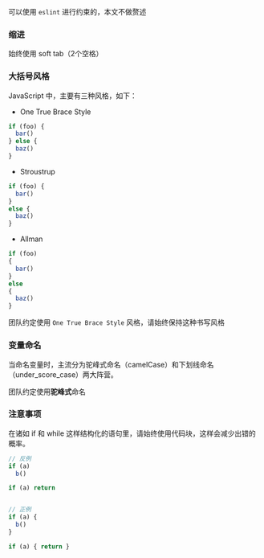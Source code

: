可以使用 `eslint` 进行约束的，本文不做赘述


### 缩进

始终使用 soft tab（2个空格）


### 大括号风格

JavaScript 中，主要有三种风格，如下：

- One True Brace Style
```js
if (foo) {
  bar()
} else {
  baz()
}
```
- Stroustrup
```js
if (foo) {
  bar()
}
else {
  baz()
}
```
- Allman
```js
if (foo)
{
  bar()
}
else
{
  baz()
}
```

团队约定使用 `One True Brace Style` 风格，请始终保持这种书写风格


### 变量命名

当命名变量时，主流分为驼峰式命名（camelCase）和下划线命名（under_score_case）两大阵营。

团队约定使用**驼峰式**命名


### 注意事项

在诸如 if 和 while 这样结构化的语句里，请始终使用代码块，这样会减少出错的概率。

```js
// 反例
if (a)
  b()

if (a) return


// 正例
if (a) {
  b()
}

if (a) { return }
```